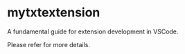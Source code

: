 # mytxtextension 

A fundamental guide for extension development in VSCode.

Please refer for more details.

